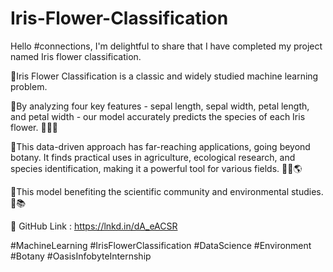 # Iris-Flower-Classification

Hello #connections, I'm delightful to share that I have completed my project named Iris flower classification.

🔸Iris Flower Classification is a classic and widely studied machine learning problem.

🔹By analyzing four key features - sepal length, sepal width, petal length, and petal width - our model accurately predicts the species of each Iris flower. 🌸🌺🌼

🔸This data-driven approach has far-reaching applications, going beyond botany. It finds practical uses in agriculture, ecological research, and species identification, making it a powerful tool for various fields. 🌿🌱🌎

🔹This model benefiting the scientific community and environmental studies. 🌳📚

🔸 GitHub Link : https://lnkd.in/dA_eACSR

#MachineLearning #IrisFlowerClassification #DataScience #Environment #Botany #OasisInfobyteInternship
